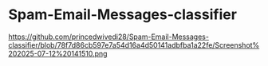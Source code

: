 ﻿# Spam-Email-Messages-classifier
https://github.com/princedwivedi28/Spam-Email-Messages-classifier/blob/78f7d86cb597e7a54d16a4d50141adbfba1a22fe/Screenshot%202025-07-12%20141510.png
